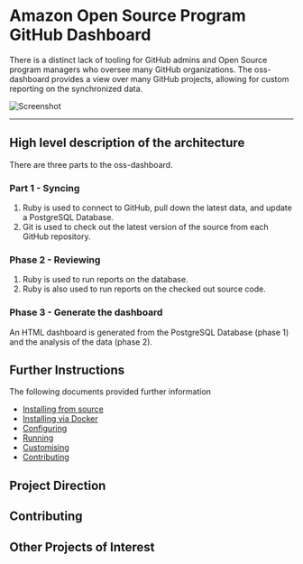 # Amazon Open Source Program GitHub Dashboard

There is a distinct lack of tooling for GitHub admins and Open Source program managers who oversee many GitHub organizations. The oss-dashboard provides a view over many GitHub projects, allowing for custom reporting on the synchronized data. 

![Screenshot](../screenshots/BasicDashboardExample.png?raw=true)

---

## High level description of the architecture

There are three parts to the oss-dashboard. 

### Part 1 - Syncing

1. Ruby is used to connect to GitHub, pull down the latest data, and update a PostgreSQL Database.
2. Git is used to check out the latest version of the source from each GitHub repository.

### Phase 2 - Reviewing

1. Ruby is used to run reports on the database.
2. Ruby is also used to run reports on the checked out source code. 

### Phase 3 - Generate the dashboard

An HTML dashboard is generated from the PostgreSQL Database (phase 1) and the analysis of the data (phase 2). 

## Further Instructions

The following documents provided further information

 * [Installing from source](InstallingFromSource.md)
 * [Installing via Docker](InstallingViaDocker.md)
 * [Configuring](Configuring.md)
 * [Running](Running.md)
 * [Customising](Customising.md)
 * [Contributing](Contributing.md)

## Project Direction

## Contributing
	
## Other Projects of Interest
